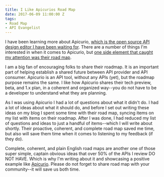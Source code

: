 ```yaml
---
title: I Like Apicurios Road Map
date: 2017-06-09 11:00:00 Z
tags:
- Road Map
- API Evangelist
---
```


I have been learning more about Apicurio, [which is the open source API design editor I have been waiting for](http://apievangelist.com/2017/05/30/apicurio-is-the-open-source-api-editor-i-was-looking-for/). There are a number of things I'm interested in when it comes to Apicurio, but [one side element that caught my attention was their road map](http://www.apicur.io/roadmap/).

I am a big fan of encouraging folks to share their roadmap. It is an important part of helping establish a shared future between API provider and API consumer. Apicurio is an API tool, without any APIs (yet), but the roadmap purpose remains the same. I like how Apicurio shares their tech preview, beta, and 1.x plan, in a coherent and organized way--you do not have to be a developer to understand what they are planning.

As I was using Apicurio I had a lot of questions about what it didn't do. I had a lot of ideas about what it should do, and before I set out writing these ideas on my blog I spent some time with their road map, syncing items on my list with items on their roadmap. After I was done, I had reduced my list of questions and ideas to just a handful of items--which I will write about shortly. Their proactive, coherent, and complete road map saved me time, but also will save them time when it comes to listening to my feedback (if they do).

Complete, coherent, and plain English road maps are another one of those super simple, captain obvious ideas that over 50% of the APIs I review DO NOT HAVE. Which is why I'm writing about it and showcasing a positive example like [Apicurio](http://www.apicur.io/). Please do not forget to share road map with your community--it will save us both time.